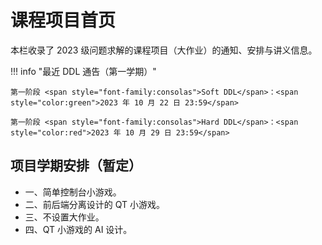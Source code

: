 # 课程项目首页

本栏收录了 2023 级问题求解的课程项目（大作业）的通知、安排与讲义信息。

!!! info "最近 DDL 通告（第一学期）"

    第一阶段 <span style="font-family:consolas">Soft DDL</span>：<span style="color:green">2023 年 10 月 22 日 23:59</span>

    第一阶段 <span style="font-family:consolas">Hard DDL</span>：<span style="color:red">2023 年 10 月 29 日 23:59</span>

## 项目学期安排（暂定）

+ 一、简单控制台小游戏。
+ 二、前后端分离设计的 QT 小游戏。
+ 三、不设置大作业。
+ 四、QT 小游戏的 AI 设计。